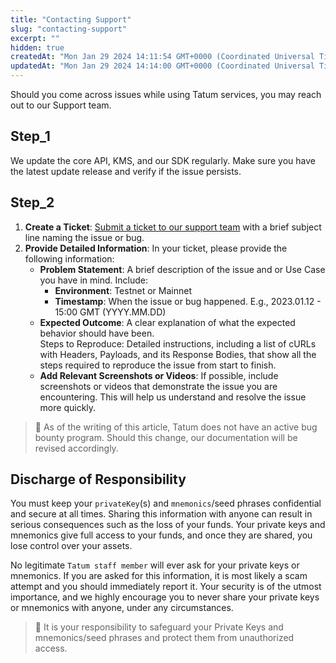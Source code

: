 ```yaml
---
title: "Contacting Support"
slug: "contacting-support"
excerpt: ""
hidden: true
createdAt: "Mon Jan 29 2024 14:11:54 GMT+0000 (Coordinated Universal Time)"
updatedAt: "Mon Jan 29 2024 14:14:00 GMT+0000 (Coordinated Universal Time)"
---
```

Should you come across issues while using Tatum services, you may reach out to our Support team.

## Step_1

We update the core API, KMS, and our SDK regularly. Make sure you have the latest update release and verify if the issue persists.

## Step_2

1. **Create a Ticket**: [Submit a ticket to our support team](https://support.tatum.io/support/home) with a brief subject line naming the issue or bug.
2. **Provide Detailed Information**: In your ticket, please provide the following information:
   - **Problem Statement**: A brief description of the issue and or Use Case you have in mind. Include:
     - **Environment**: Testnet or Mainnet
     - **Timestamp**: When the issue or bug happened. E.g., 2023.01.12 - 15:00 GMT (YYYY.MM.DD)
   - **Expected Outcome**: A clear explanation of what the expected behavior should have been.  
     Steps to Reproduce: Detailed instructions, including a list of cURLs with Headers, Payloads, and its Response Bodies, that show all the steps required to reproduce the issue from start to finish.
   - **Add Relevant Screenshots or Videos**: If possible, include screenshots or videos that demonstrate the issue you are encountering. This will help us understand and resolve the issue more quickly.

> 📘 As of the writing of this article, Tatum does not have an active bug bounty program. Should this change, our documentation will be revised accordingly.

## Discharge of Responsibility

You must keep your `privateKey`(s) and `mnemonics`/seed phrases confidential and secure at all times. Sharing this information with anyone can result in serious consequences such as the loss of your funds. Your private keys and mnemonics give full access to your funds, and once they are shared, you lose control over your assets. 

No legitimate `Tatum staff member` will ever ask for your private keys or mnemonics. If you are asked for this information, it is most likely a scam attempt and you should immediately report it. Your security is of the utmost importance, and we highly encourage you to never share your private keys or mnemonics with anyone, under any circumstances.

> 🚧 It is your responsibility to safeguard your Private Keys and mnemonics/seed phrases and protect them from unauthorized access.

